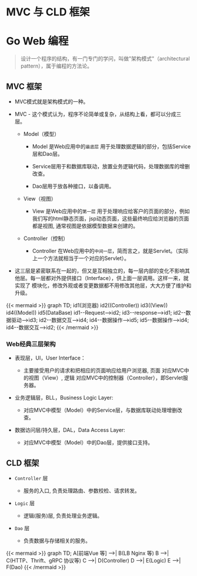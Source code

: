 # MVC 与 CLD 框架


# Go Web 编程

> 设计一个程序的结构，有一门专门的学问，叫做"架构模式"（architectural pattern），属于编程的方法论。

## MVC 框架

* MVC模式就是架构模式的一种。

* MVC - 这个模式认为，程序不论简单或复杂，从结构上看，都可以分成三层。

  * Model（模型）

    * Model 是Web应用中的`最底层` 用于处理数据逻辑的部分，包括Service层和Dao层。
    
    * Service层用于和数据库联动，放置业务逻辑代码，处理数据库的增删改查。
     
    * Dao层用于放各种接口，以备调用。

  * View（视图）

    * View 是Web应用中的`第一层` 用于处理响应给客户的页面的部分，例如我们写的html静态页面，jsp动态页面，这些最终响应给浏览器的页面都是视图, 通常视图是依据模型数据来创建的。

  * Controller（控制）
  
    * Controller 在Web应用中的`中间一层`，简而言之，就是Servlet。（实际上一个方法就相当于一个对应的Servlet）。

* 这三层是紧密联系在一起的，但又是互相独立的，每一层内部的变化不影响其他层。每一层都对外提供接口（Interface），供上面一层调用。这样一来，就实现了 模块化，修改外观或者变更数据都不用修改其他层，大大方便了维护和升级。

{{< mermaid >}}
graph TD;
  id1(浏览器)
  id2((Controller))
  id3((View))
  id4((Model))
  id5(DataBase)
  id1--Request-->id2;
  id3--response-->id1;
  id2--数据驱动-->id3; 
  id2--数据交互-->id4;
  id4--数据操作-->id5;
  id5--数据操作-->id4;
  id4--数据交互-->id2;
{{< /mermaid >}}


### Web经典三层架构

* 表现层，UI，User Interface：

  * 主要接受用户的请求和把相应的页面响应给用户浏览器, 页面 对应MVC中的视图（View）, 逻辑 对应MVC中的控制器（Controller），即Servlet服务器。

* 业务逻辑层，BLL，Business Logic Layer:

  * 对应MVC中模型（Model）中的Service层，与数据库联动处理增删改查。

* 数据访问层/持久层，DAL，Data Access Layer:

  * 对应MVC中模型（Model）中的Dao层，提供接口支持。



## CLD 框架

* `Controller` 层

  * 服务的入口, 负责处理路由、参数校检、请求转发。

* `Logic` 层

  * 逻辑(服务)层, 负责处理业务逻辑。

* `Dao` 层

  * 负责数据与存储相关的服务。


{{< mermaid >}}
graph TD;
    A[前端Vue 等] -->| B(LB Nginx 等)
    B -->| C(HTTP、Thrift、gRPC 协议等)
    C -->| D(Controller)
    D -->| E(Logic)
    E -->| F(Dao)
{{< /mermaid >}}

